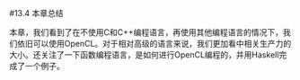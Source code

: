 #13.4 本章总结

本章，我们看到了在不使用C和C++编程语言，再使用其他编程语言的情况下，我们依旧可以使用OpenCL。对于相对高级的语言来说，我们更加看中相关生产力的大小。还关注了一下函数编程语言，是如何进行OpenCL编程的，并用Haskell完成了一个例子。

